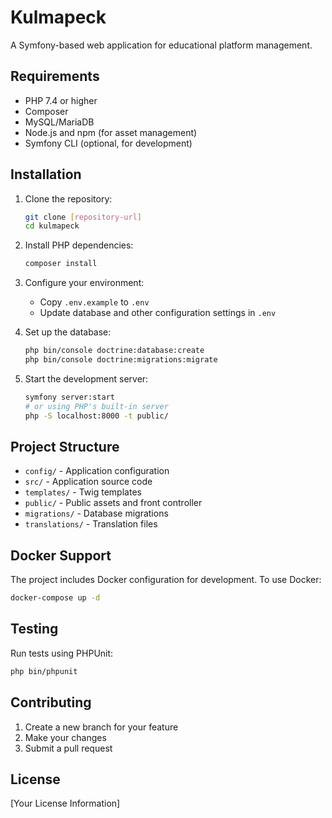 # Kulmapeck

A Symfony-based web application for educational platform management.

## Requirements

- PHP 7.4 or higher
- Composer
- MySQL/MariaDB
- Node.js and npm (for asset management)
- Symfony CLI (optional, for development)

## Installation

1. Clone the repository:
   ```bash
   git clone [repository-url]
   cd kulmapeck
   ```

2. Install PHP dependencies:
   ```bash
   composer install
   ```

3. Configure your environment:
   - Copy `.env.example` to `.env`
   - Update database and other configuration settings in `.env`

4. Set up the database:
   ```bash
   php bin/console doctrine:database:create
   php bin/console doctrine:migrations:migrate
   ```

5. Start the development server:
   ```bash
   symfony server:start
   # or using PHP's built-in server
   php -S localhost:8000 -t public/
   ```

## Project Structure

- `config/` - Application configuration
- `src/` - Application source code
- `templates/` - Twig templates
- `public/` - Public assets and front controller
- `migrations/` - Database migrations
- `translations/` - Translation files

## Docker Support

The project includes Docker configuration for development. To use Docker:

```bash
docker-compose up -d
```

## Testing

Run tests using PHPUnit:

```bash
php bin/phpunit
```

## Contributing

1. Create a new branch for your feature
2. Make your changes
3. Submit a pull request

## License

[Your License Information]